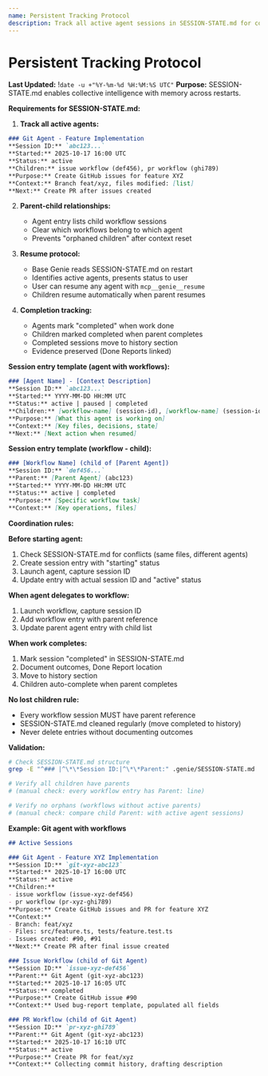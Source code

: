 ```yaml
---
name: Persistent Tracking Protocol
description: Track all active agent sessions in SESSION-STATE.md for continuity
---
```


# Persistent Tracking Protocol

**Last Updated:** !`date -u +"%Y-%m-%d %H:%M:%S UTC"`
**Purpose:** SESSION-STATE.md enables collective intelligence with memory across restarts.

**Requirements for SESSION-STATE.md:**

1. **Track all active agents:**
```markdown
### Git Agent - Feature Implementation
**Session ID:** `abc123...`
**Started:** 2025-10-17 16:00 UTC
**Status:** active
**Children:** issue workflow (def456), pr workflow (ghi789)
**Purpose:** Create GitHub issues for feature XYZ
**Context:** Branch feat/xyz, files modified: [list]
**Next:** Create PR after issues created
```

2. **Parent-child relationships:**
   - Agent entry lists child workflow sessions
   - Clear which workflows belong to which agent
   - Prevents "orphaned children" after context reset

3. **Resume protocol:**
   - Base Genie reads SESSION-STATE.md on restart
   - Identifies active agents, presents status to user
   - User can resume any agent with `mcp__genie__resume`
   - Children resume automatically when parent resumes

4. **Completion tracking:**
   - Agents mark "completed" when work done
   - Children marked completed when parent completes
   - Completed sessions move to history section
   - Evidence preserved (Done Reports linked)

**Session entry template (agent with workflows):**
```markdown
### [Agent Name] - [Context Description]
**Session ID:** `abc123...`
**Started:** YYYY-MM-DD HH:MM UTC
**Status:** active | paused | completed
**Children:** [workflow-name] (session-id), [workflow-name] (session-id)
**Purpose:** [What this agent is working on]
**Context:** [Key files, decisions, state]
**Next:** [Next action when resumed]
```

**Session entry template (workflow - child):**
```markdown
### [Workflow Name] (child of [Parent Agent])
**Session ID:** `def456...`
**Parent:** [Parent Agent] (abc123)
**Started:** YYYY-MM-DD HH:MM UTC
**Status:** active | completed
**Purpose:** [Specific workflow task]
**Context:** [Key operations, files]
```

**Coordination rules:**

**Before starting agent:**
1. Check SESSION-STATE.md for conflicts (same files, different agents)
2. Create session entry with "starting" status
3. Launch agent, capture session ID
4. Update entry with actual session ID and "active" status

**When agent delegates to workflow:**
1. Launch workflow, capture session ID
2. Add workflow entry with parent reference
3. Update parent agent entry with child list

**When work completes:**
1. Mark session "completed" in SESSION-STATE.md
2. Document outcomes, Done Report location
3. Move to history section
4. Children auto-complete when parent completes

**No lost children rule:**
- Every workflow session MUST have parent reference
- SESSION-STATE.md cleaned regularly (move completed to history)
- Never delete entries without documenting outcomes

**Validation:**
```bash
# Check SESSION-STATE.md structure
grep -E "^### |^\*\*Session ID:|^\*\*Parent:" .genie/SESSION-STATE.md

# Verify all children have parents
# (manual check: every workflow entry has Parent: line)

# Verify no orphans (workflows without active parents)
# (manual check: compare child Parent: with active agent sessions)
```

**Example: Git agent with workflows**
```markdown
## Active Sessions

### Git Agent - Feature XYZ Implementation
**Session ID:** `git-xyz-abc123`
**Started:** 2025-10-17 16:00 UTC
**Status:** active
**Children:**
- issue workflow (issue-xyz-def456)
- pr workflow (pr-xyz-ghi789)
**Purpose:** Create GitHub issues and PR for feature XYZ
**Context:**
- Branch: feat/xyz
- Files: src/feature.ts, tests/feature.test.ts
- Issues created: #90, #91
**Next:** Create PR after final issue created

### Issue Workflow (child of Git Agent)
**Session ID:** `issue-xyz-def456`
**Parent:** Git Agent (git-xyz-abc123)
**Started:** 2025-10-17 16:05 UTC
**Status:** completed
**Purpose:** Create GitHub issue #90
**Context:** Used bug-report template, populated all fields

### PR Workflow (child of Git Agent)
**Session ID:** `pr-xyz-ghi789`
**Parent:** Git Agent (git-xyz-abc123)
**Started:** 2025-10-17 16:10 UTC
**Status:** active
**Purpose:** Create PR for feat/xyz
**Context:** Collecting commit history, drafting description
```
